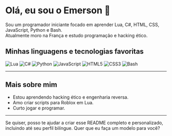 # Olá, eu sou o Emerson 👋

Sou um programador iniciante focado em aprender Lua, C#, HTML, CSS, JavaScript, Python e Bash.  
Atualmente moro na França e estudo programação e hacking ético.

## Minhas linguagens e tecnologias favoritas

![Lua](https://img.shields.io/badge/Lua-2C2D72?style=for-the-badge&logo=lua&logoColor=white)
![C#](https://img.shields.io/badge/C%23-239120?style=for-the-badge&logo=c-sharp&logoColor=white)
![Python](https://img.shields.io/badge/Python-3776AB?style=for-the-badge&logo=python&logoColor=white)
![JavaScript](https://img.shields.io/badge/JavaScript-F7DF1E?style=for-the-badge&logo=javascript&logoColor=black)
![HTML5](https://img.shields.io/badge/HTML5-E34F26?style=for-the-badge&logo=html5&logoColor=white)
![CSS3](https://img.shields.io/badge/CSS3-1572B6?style=for-the-badge&logo=css3&logoColor=white)
![Bash](https://img.shields.io/badge/Bash-4EAA25?style=for-the-badge&logo=gnu-bash&logoColor=white)

---

## Mais sobre mim

- Estou aprendendo hacking ético e engenharia reversa.  
- Amo criar scripts para Roblox em Lua.  
- Curto jogar e programar.

---

Se quiser, posso te ajudar a criar esse README completo e personalizado, incluindo até seu perfil bilíngue. Quer que eu faça um modelo para você?
